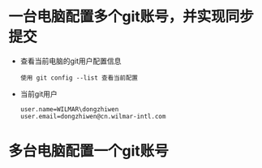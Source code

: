 # 一台电脑配置多个git账号，并实现同步提交

- 查看当前电脑的git用户配置信息

  ```
  使用 git config --list 查看当前配置
  ```

  

- 当前git用户

  ```
  user.name=WILMAR\dongzhiwen
  user.email=dongzhiwen@cn.wilmar-intl.com
  ```





# 多台电脑配置一个git账号

